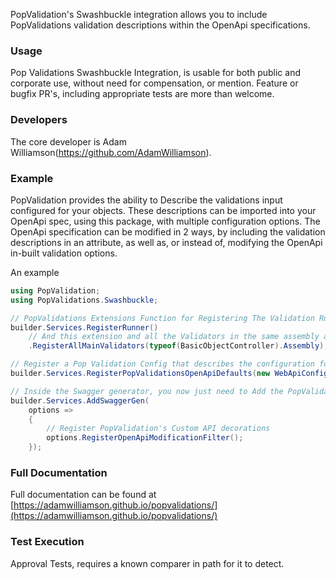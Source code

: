 ﻿PopValidation's Swashbuckle integration allows you to include PopValidations validation descriptions within the OpenApi specifications.

### Usage

Pop Validations Swashbuckle Integration, is usable for both public and corporate use, without need for compensation, or mention.
Feature or bugfix PR's, including appropriate tests are more than welcome.

### Developers

The core developer is Adam Williamson(https://github.com/AdamWilliamson).

### Example

PopValidation provides the ability to Describe the validations input configured for your objects.
These descriptions can be imported into your OpenApi spec, using this package, with multiple configuration options.
The OpenApi specification can be modified in 2 ways, by including the validation descriptions in an attribute, 
as well as, or instead of, modifying the OpenApi in-built validation options.

An example
```c#
using PopValidation;
using PopValidations.Swashbuckle;

// PopValidations Extensions Function for Registering The Validation Runner
builder.Services.RegisterRunner()
    // And this extension and all the Validators in the same assembly as "SongValidator"
    .RegisterAllMainValidators(typeof(BasicObjectController).Assembly);

// Register a Pop Validation Config that describes the configuration for describing the validations within OpenApi
builder.Services.RegisterPopValidationsOpenApiDefaults(new WebApiConfig());

// Inside the Swagger generator, you now just need to Add the PopValidation Filter, that will modify the OpenApi Schema
builder.Services.AddSwaggerGen(
    options =>
    {
        // Register PopValidation's Custom API decorations
        options.RegisterOpenApiModificationFilter();
    });
```

### Full Documentation

Full documentation can be found at
[https://adamwilliamson.github.io/popvalidations/](https://adamwilliamson.github.io/popvalidations/)

### Test Execution
Approval Tests, requires a known comparer in path for it to detect.
